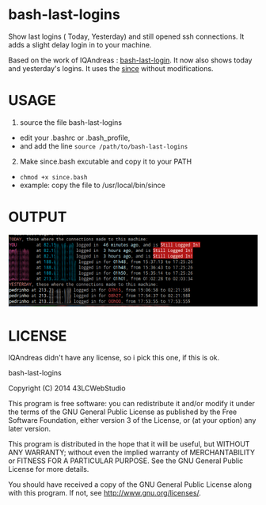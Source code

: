 bash-last-logins
================

Show last logins ( Today, Yesterday) and still opened ssh connections. It adds a slight delay login in to your machine. 


Based on the work of IQAndreas : [bash-last-login](https://github.com/IQAndreas/bash-last-login). It now also shows today and yesterday's logins.
It uses the [since](https://github.com/IQAndreas/bash-last-login/blob/master/since) without modifications.

# USAGE 

1. source the file bash-last-logins
  * edit your .bashrc or .bash_profile, 
  * and add the line ``` source /path/to/bash-last-logins ```
2. Make since.bash excutable and copy it to your PATH
  * ``` chmod +x since.bash ```
  * example: copy the file to /usr/local/bin/since

# OUTPUT
![Today with active connections shown, none yesterday](https://raw.githubusercontent.com/LC43/bash-last-logins/master/bash-last-logins-screenshot.png)


# LICENSE

IQAndreas didn't have any license, so i pick this one, if this is ok.

bash-last-logins

Copyright (C) 2014  43LCWebStudio

This program is free software: you can redistribute it and/or modify
it under the terms of the GNU General Public License as published by
the Free Software Foundation, either version 3 of the License, or
(at your option) any later version.

This program is distributed in the hope that it will be useful,
but WITHOUT ANY WARRANTY; without even the implied warranty of
MERCHANTABILITY or FITNESS FOR A PARTICULAR PURPOSE.  See the
GNU General Public License for more details.

You should have received a copy of the GNU General Public License
along with this program.  If not, see <http://www.gnu.org/licenses/>.
